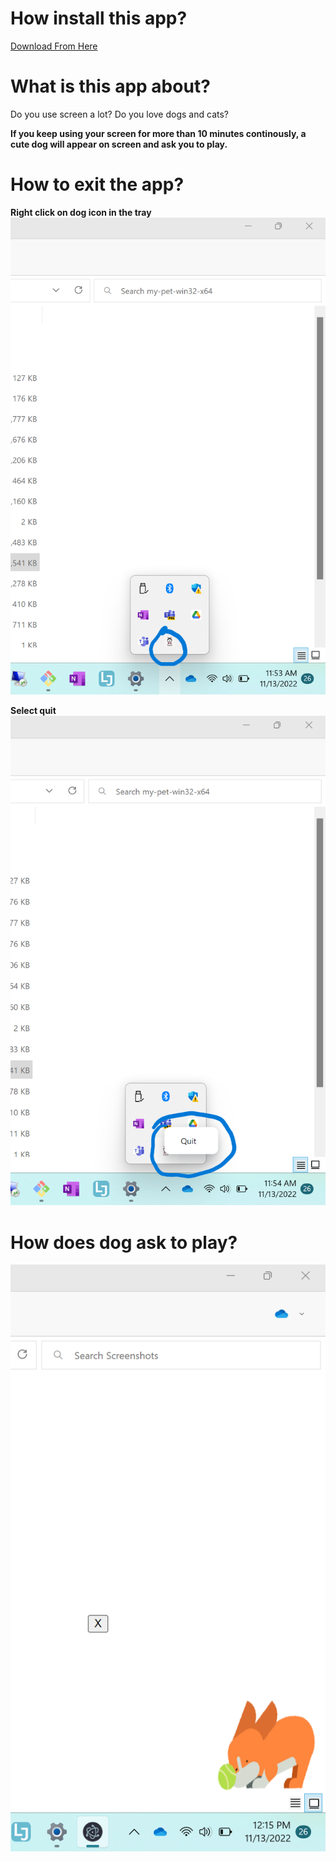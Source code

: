 
# How install this app? 
[Download From Here](./releases/my-pet-win32-x64.zip)

# What is this app about?
Do you use screen a lot? Do you love dogs and cats? 
<b> 

If you keep using your screen for more than 10 minutes continously, a cute dog will appear on screen and ask you to play. 


# How to exit the app? 
Right click on dog icon in the tray 
![Tray Icon](./src/docs/tray.png)

Select quit 
![Tray Icon](./src/docs/quit.png)


# How does dog ask to play? 
![Tray Icon](./src/docs/dog.png)


